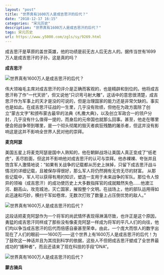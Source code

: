 ```yaml
---
layout: "post"
title: "世界真有1600万人是成吉思汗的后代？"
date: "2018-12-17 16:15"
categories: "宋元历史"
description: "世界真有1600万人是成吉思汗的后代？"
tags: 宋元历史
url: https://www.y5000.com/zgls/sy/9269.html
---
```






成吉思汗是草原的盖世英雄，他的功绩是前无古人后无古人的。据传当世有1699万人是成吉思汗的子孙，这是真的吗？

**成吉思汗**

![世界真有1600万人是成吉思汗的后代？](/uploads/allimg/170105/6-1F105114449218.JPG)

伟大领袖毛主席对成吉思汗的评介是正确而客观的，也是精辟和到位的。他将成吉思汗称了作“一代天骄”，但又说他“只识弯弓射大雕”，这话中的意思很清楚，成吉思汗作为军事上的天才是没的可说的，但是治理国家的能力还是非常欠缺的。事实也是如此。在成吉思汗征战的一生里，几乎没有败绩，但他在为政方面除了创立“蒙古文字”和颁布蒙古最早的法典《札撒大典》，以及创立军政合一的领户分封，几乎没有什么值得一提的，而身后的元帝国也就那么回事。甚至，他走在哪里便会把战争带到哪里，是一个彻头彻尾的毁灭者疯狂残酷的屠杀者，但这并没有影响这是这并不影响全世界人民对他的崇拜。

**麦克阿瑟**

美国五星上将麦克阿瑟是国中人熟知的，他在朝鲜战场让美国人真正变成了“纸老虎”，丢尽脸面，但这并不影响他对成吉思汗的认可与崇拜。他赤裸裸、夸张并且饱含军人激情地说：“如果有关战争的记载都从历史上抹掉，只留下成吉思汗战斗情况的详细记载，且被保存得很好，那么军人将仍然拥有无穷无尽的财富。
从那些记载中，军人可以获得有用的知识，塑造一支用于未来战争的军队。那位令人惊异的领袖（成吉思汗）的成功使历史上大多数指挥官的成就黯然失色……他渡江河、翻高山，攻克城池，灭亡国家，摧毁整个文明。在战场上，他的部队运用得如此迅速和巧妙，横扫千军如卷席，无数次打败了数量上占压倒优势的敌人。”

![世界真有1600万人是成吉思汗的后代？](/uploads/allimg/170105/6-1F105114521H7.JPG)

这段话把麦克阿瑟作为一个将军的尚武情怀表现得淋漓尽致，也许正是这个原因，勇猛的成吉思汗同样成了那些没有像麦克阿瑟一样成为将军的平凡人们的向往，他们均以争当成吉思汗的后代而倍感自豪甚至荣幸。由此，一个庞大而惊人的数字出现在了人们的眼前——1600万——这个世界上有1600万人是成吉思汗的后代！为了鼓吹这一神话并且为其找到科学的依据，这些人不但把成吉思汗塑成了全世界最成功的“播种者”，而且还请来了现在科技的手段“DNA”。

![世界真有1600万人是成吉思汗的后代？](/uploads/allimg/170105/6-1F10511455J03.JPG)

**蒙古骑兵**
